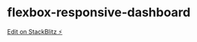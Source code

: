 # flexbox-responsive-dashboard

[Edit on StackBlitz ⚡️](https://stackblitz.com/edit/flexbox-responsive-dashboard)